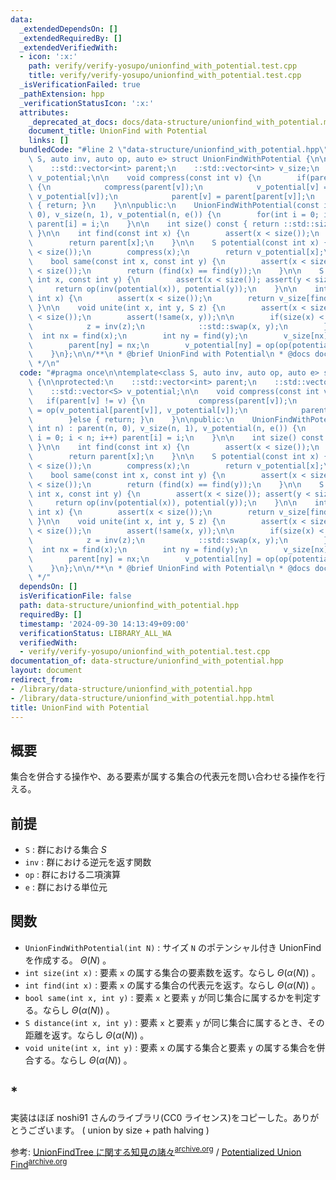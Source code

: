 ```yaml
---
data:
  _extendedDependsOn: []
  _extendedRequiredBy: []
  _extendedVerifiedWith:
  - icon: ':x:'
    path: verify/verify-yosupo/unionfind_with_potential.test.cpp
    title: verify/verify-yosupo/unionfind_with_potential.test.cpp
  _isVerificationFailed: true
  _pathExtension: hpp
  _verificationStatusIcon: ':x:'
  attributes:
    _deprecated_at_docs: docs/data-structure/unionfind_with_potential.md
    document_title: UnionFind with Potential
    links: []
  bundledCode: "#line 2 \"data-structure/unionfind_with_potential.hpp\"\n\ntemplate<class\
    \ S, auto inv, auto op, auto e> struct UnionFindWithPotential {\n\nprotected:\n\
    \    ::std::vector<int> parent;\n    ::std::vector<int> v_size;\n    ::std::vector<S>\
    \ v_potential;\n\n    void compress(const int v) {\n        if(parent[v] != v)\
    \ {\n            compress(parent[v]);\n            v_potential[v] = op(v_potential[parent[v]],\
    \ v_potential[v]);\n            parent[v] = parent[parent[v]];\n        }else\
    \ { return; }\n    }\n\npublic:\n    UnionFindWithPotential(const int n) : parent(n,\
    \ 0), v_size(n, 1), v_potential(n, e()) {\n        for(int i = 0; i < n; i++)\
    \ parent[i] = i;\n    }\n\n    int size() const { return ::std::size(parent);\
    \ }\n\n    int find(const int x) {\n        assert(x < size());\n        compress(x);\n\
    \        return parent[x];\n    }\n\n    S potential(const int x) {\n        assert(x\
    \ < size());\n        compress(x);\n        return v_potential[x];\n    }\n\n\
    \    bool same(const int x, const int y) {\n        assert(x < size()); assert(y\
    \ < size());\n        return (find(x) == find(y));\n    }\n\n    S distance(const\
    \ int x, const int y) {\n        assert(x < size()); assert(y < size());\n   \
    \     return op(inv(potential(x)), potential(y));\n    }\n\n    int size(const\
    \ int x) {\n        assert(x < size());\n        return v_size[find(x)];\n   \
    \ }\n\n    void unite(int x, int y, S z) {\n        assert(x < size()); assert(y\
    \ < size());\n        assert(!same(x, y));\n\n        if(size(x) < size(y)) {\n\
    \            z = inv(z);\n            ::std::swap(x, y);\n        }\n\n      \
    \  int nx = find(x);\n        int ny = find(y);\n        v_size[nx] += v_size[ny];\n\
    \        parent[ny] = nx;\n        v_potential[ny] = op(op(potential(x), z), inv(potential(y)));\n\
    \    }\n};\n\n/**\n * @brief UnionFind with Potential\n * @docs docs/data-structure/unionfind_with_potential.md\n\
    \ */\n"
  code: "#pragma once\n\ntemplate<class S, auto inv, auto op, auto e> struct UnionFindWithPotential\
    \ {\n\nprotected:\n    ::std::vector<int> parent;\n    ::std::vector<int> v_size;\n\
    \    ::std::vector<S> v_potential;\n\n    void compress(const int v) {\n     \
    \   if(parent[v] != v) {\n            compress(parent[v]);\n            v_potential[v]\
    \ = op(v_potential[parent[v]], v_potential[v]);\n            parent[v] = parent[parent[v]];\n\
    \        }else { return; }\n    }\n\npublic:\n    UnionFindWithPotential(const\
    \ int n) : parent(n, 0), v_size(n, 1), v_potential(n, e()) {\n        for(int\
    \ i = 0; i < n; i++) parent[i] = i;\n    }\n\n    int size() const { return ::std::size(parent);\
    \ }\n\n    int find(const int x) {\n        assert(x < size());\n        compress(x);\n\
    \        return parent[x];\n    }\n\n    S potential(const int x) {\n        assert(x\
    \ < size());\n        compress(x);\n        return v_potential[x];\n    }\n\n\
    \    bool same(const int x, const int y) {\n        assert(x < size()); assert(y\
    \ < size());\n        return (find(x) == find(y));\n    }\n\n    S distance(const\
    \ int x, const int y) {\n        assert(x < size()); assert(y < size());\n   \
    \     return op(inv(potential(x)), potential(y));\n    }\n\n    int size(const\
    \ int x) {\n        assert(x < size());\n        return v_size[find(x)];\n   \
    \ }\n\n    void unite(int x, int y, S z) {\n        assert(x < size()); assert(y\
    \ < size());\n        assert(!same(x, y));\n\n        if(size(x) < size(y)) {\n\
    \            z = inv(z);\n            ::std::swap(x, y);\n        }\n\n      \
    \  int nx = find(x);\n        int ny = find(y);\n        v_size[nx] += v_size[ny];\n\
    \        parent[ny] = nx;\n        v_potential[ny] = op(op(potential(x), z), inv(potential(y)));\n\
    \    }\n};\n\n/**\n * @brief UnionFind with Potential\n * @docs docs/data-structure/unionfind_with_potential.md\n\
    \ */"
  dependsOn: []
  isVerificationFile: false
  path: data-structure/unionfind_with_potential.hpp
  requiredBy: []
  timestamp: '2024-09-30 14:13:49+09:00'
  verificationStatus: LIBRARY_ALL_WA
  verifiedWith:
  - verify/verify-yosupo/unionfind_with_potential.test.cpp
documentation_of: data-structure/unionfind_with_potential.hpp
layout: document
redirect_from:
- /library/data-structure/unionfind_with_potential.hpp
- /library/data-structure/unionfind_with_potential.hpp.html
title: UnionFind with Potential
---
```

## 概要

集合を併合する操作や、ある要素が属する集合の代表元を問い合わせる操作を行える。

## 前提

- `S` : 群における集合 $S$ 
- `inv` : 群における逆元を返す関数
- `op` : 群における二項演算
- `e` : 群における単位元

## 関数

- `UnionFindWithPotential(int N)` : サイズ `N` のポテンシャル付き UnionFind を作成する。 $\Theta(N)$ 。
- `int size(int x)` : 要素 `x` の属する集合の要素数を返す。ならし $\Theta(\alpha(N))$ 。
- `int find(int x)` : 要素 `x` の属する集合の代表元を返す。ならし $\Theta(\alpha(N))$ 。
- `bool same(int x, int y)` : 要素 `x` と要素 `y` が同じ集合に属するかを判定する。ならし $\Theta(\alpha(N))$ 。
- `S distance(int x, int y)` : 要素 `x` と要素 `y` が同じ集合に属するとき、その距離を返す。ならし $\Theta(\alpha(N))$ 。
- `void unite(int x, int y)` : 要素 `x` の属する集合と要素 `y` の属する集合を併合する。ならし $\Theta(\alpha(N))$ 。

## *

実装はほぼ noshi91 さんのライブラリ(CC0 ライセンス)をコピーした。ありがとうございます。 ( union by size + path halving )

参考: [UnionFindTree に関する知見の諸々](https://noshi91.hatenablog.com/entry/2018/05/30/191943)<sup>[archive.org](https://web.archive.org/web/20240221140608/https://noshi91.hatenablog.com/entry/2018/05/30/191943)</sup> / [Potentialized Union Find](https://noshi91.github.io/Library/data_structure/potentialized_union_find.cpp)<sup>[archive.org](https://web.archive.org/web/20240928160516/https://noshi91.github.io/Library/data_structure/potentialized_union_find.cpp)</sup>